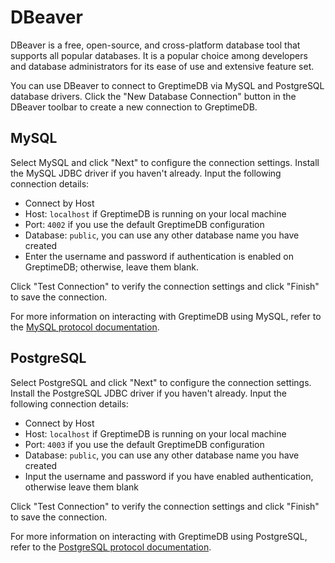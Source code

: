 # DBeaver

DBeaver is a free, open-source, and cross-platform database tool that supports all popular databases. It is a popular choice among developers and database administrators for its ease of use and extensive feature set.

You can use DBeaver to connect to GreptimeDB via MySQL and PostgreSQL database drivers.
Click the "New Database Connection" button in the DBeaver toolbar to create a new connection to GreptimeDB.

## MySQL

Select MySQL and click "Next" to configure the connection settings.
Install the MySQL JDBC driver if you haven't already.
Input the following connection details:

- Connect by Host
- Host: `localhost` if GreptimeDB is running on your local machine
- Port: `4002` if you use the default GreptimeDB configuration
- Database: `public`, you can use any other database name you have created
- Enter the username and password if authentication is enabled on GreptimeDB; otherwise, leave them blank.

Click "Test Connection" to verify the connection settings and click "Finish" to save the connection.

For more information on interacting with GreptimeDB using MySQL, refer to the [MySQL protocol documentation](/user-guide/protocols/mysql.md).

## PostgreSQL

Select PostgreSQL and click "Next" to configure the connection settings.
Install the PostgreSQL JDBC driver if you haven't already.
Input the following connection details:

- Connect by Host
- Host: `localhost` if GreptimeDB is running on your local machine
- Port: `4003` if you use the default GreptimeDB configuration
- Database: `public`, you can use any other database name you have created
- Input the username and password if you have enabled authentication, otherwise leave them blank

Click "Test Connection" to verify the connection settings and click "Finish" to save the connection.

For more information on interacting with GreptimeDB using PostgreSQL, refer to the [PostgreSQL protocol documentation](/user-guide/protocols/postgresql.md).

